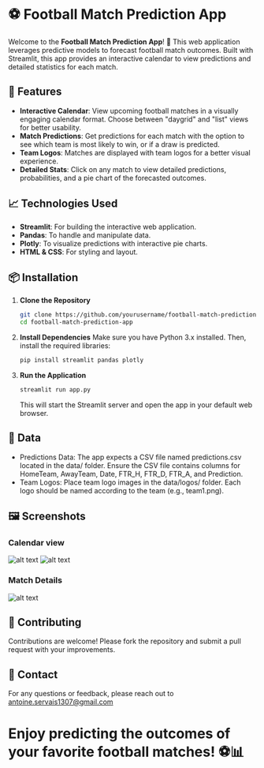 # ⚽ Football Match Prediction App

Welcome to the **Football Match Prediction App**! 🎉 This web application leverages predictive models to forecast football match outcomes. Built with Streamlit, this app provides an interactive calendar to view predictions and detailed statistics for each match.

## 🚀 Features

- **Interactive Calendar**: View upcoming football matches in a visually engaging calendar format. Choose between "daygrid" and "list" views for better usability.
- **Match Predictions**: Get predictions for each match with the option to see which team is most likely to win, or if a draw is predicted.
- **Team Logos**: Matches are displayed with team logos for a better visual experience.
- **Detailed Stats**: Click on any match to view detailed predictions, probabilities, and a pie chart of the forecasted outcomes.

## 📈 Technologies Used

- **Streamlit**: For building the interactive web application.
- **Pandas**: To handle and manipulate data.
- **Plotly**: To visualize predictions with interactive pie charts.
- **HTML & CSS**: For styling and layout.

## 📦 Installation

1. **Clone the Repository**
   ```bash
   git clone https://github.com/yourusername/football-match-prediction-app.git
   cd football-match-prediction-app

2. **Install Dependencies**
    Make sure you have Python 3.x installed. Then, install the required libraries:
    ```bash
    pip install streamlit pandas plotly
3. **Run the Application**
    ```bash
    streamlit run app.py
    ```
    This will start the Streamlit server and open the app in your default web browser.

## 📂 Data
- Predictions Data: The app expects a CSV file named predictions.csv located in the data/ folder. Ensure the CSV file contains columns for HomeTeam, AwayTeam, Date, FTR_H, FTR_D, FTR_A, and Prediction.
- Team Logos: Place team logo images in the data/logos/ folder. Each logo should be named according to the team (e.g., team1.png).
## 🖼️ Screenshots
### Calendar view
![alt text](image-2.png)
![alt text](image-3.png)
### Match Details
![alt text](image-4.png)

## 🤝 Contributing
Contributions are welcome! Please fork the repository and submit a pull request with your improvements.

## 📧 Contact
For any questions or feedback, please reach out to antoine.servais1307@gmail.com

# Enjoy predicting the outcomes of your favorite football matches! ⚽📊

